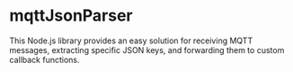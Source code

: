 # mqttJsonParser
This Node.js library provides an easy solution for receiving MQTT messages, extracting specific JSON keys, and forwarding them to custom callback functions.
